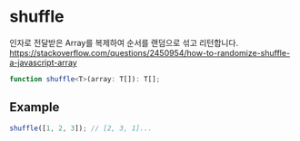 # shuffle

인자로 전달받은 Array를 복제하여 순서를 랜덤으로 섞고 리턴합니다.
https://stackoverflow.com/questions/2450954/how-to-randomize-shuffle-a-javascript-array

```typescript
function shuffle<T>(array: T[]): T[];
```

## Example

```typescript
shuffle([1, 2, 3]); // [2, 3, 1]...
```
